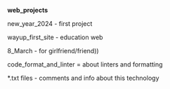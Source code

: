 **web_projects**

new_year_2024 - first project

wayup_first_site - education web

8_March - for girlfriend/friend))

code_format_and_linter = about linters and formatting

*.txt files - comments and info about this technology